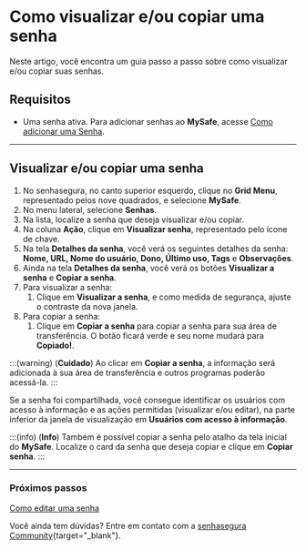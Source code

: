 # Como visualizar e/ou copiar uma senha

Neste artigo, você encontra um guia passo a passo sobre como visualizar e/ou copiar suas senhas.

## Requisitos

* Uma senha ativa. Para adicionar senhas ao **MySafe**, acesse [Como adicionar uma Senha](/v3-32/docs/pt/mysafe-passwords-add).

***
## Visualizar e/ou copiar uma senha

1. No senhasegura, no canto superior esquerdo, clique no **Grid Menu**, representado pelos nove quadrados, e selecione **MySafe**.
2. No menu lateral, selecione **Senhas**.
3. Na lista, localize a senha que deseja visualizar e/ou copiar.
4. Na coluna **Ação**, clique em **Visualizar senha**, representado pelo ícone de chave.
5. Na tela **Detalhes da senha**, você verá os seguintes detalhes da senha: **Nome, URL, Nome do usuário, Dono, Último uso, Tags** e **Observações**.
6. Ainda na tela **Detalhes da senha**, você verá os botões **Visualizar a senha** e **Copiar a senha**.
7. Para visualizar a senha:
    1. Clique em **Visualizar a senha**, e como medida de segurança, ajuste o contraste da nova janela.
8. Para copiar a senha:
    1. Clique em **Copiar a senha** para copiar a senha para sua área de transferência. O botão ficará verde e seu nome mudará para **Copiado!**.

:::(warning) (**Cuidado**)
Ao clicar em **Copiar a senha**, a informação será adicionada à sua área de transferência e outros programas poderão acessá-la.
:::

Se a senha foi compartilhada, você consegue identificar os usuários com acesso à informação e as ações permitidas (visualizar e/ou editar), na parte inferior da janela de visualização em **Usuários com acesso à informação**.

:::(info) (**Info**)
Também é possível copiar a senha pelo atalho da tela inicial do **MySafe**. Localize o card da senha que deseja copiar e clique em **Copiar senha**.
:::
***

### Próximos passos
[Como editar uma senha](/v3-32/docs/pt/mysafe-passwords-edit)

Você ainda tem dúvidas? Entre em contato com a  [senhasegura Community](https://community.senhasegura.io/){target="_blank"}.